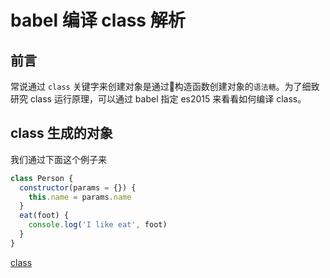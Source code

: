 # babel 编译 class 解析

## 前言

常说通过 `class` 关键字来创建对象是通过构造函数创建对象的`语法糖`。为了细致研究 class 运行原理，可以通过 babel 指定 es2015 来看看如何编译 class。

## class 生成的对象

我们通过下面这个例子来

```js
class Person {
  constructor(params = {}) {
    this.name = params.name
  }
  eat(foot) {
    console.log('I like eat', foot)
  }
}
```

[class](https://babeljs.io/repl#?browsers=defaults%2C%20not%20ie%2011%2C%20not%20ie_mob%2011&build=&builtIns=false&spec=false&loose=false&code_lz=MYGwhgzhAEAKCmAnCB7AdtA3gKGtCALmAQJbDQBmiKAttALzQDkaArgO5hO7TDqGJWwAikQAKAA5hEYGhACUWHngIALEhAB0aWfAbQpMudt3LoajZrABzPY0OytN-DwC-PHvGJiKKFAUUcPDw-NFQQeE0QFGsxJgBJaBASAGs9LwJmABpKPwCzCy0IMABPMXk3bB5CYjJ8UvKlPHd3bFDCAyRUDEY0eHY4LvQxTGgdGngALmYAL2AmHOdppgAmABYmVwqgA&debug=false&forceAllTransforms=false&shippedProposals=false&circleciRepo=&evaluate=false&fileSize=false&timeTravel=false&sourceType=module&lineWrap=false&presets=es2015%2Cstage-2&prettier=true&targets=&version=7.12.12&externalPlugins=)

